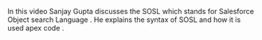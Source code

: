 

In this video Sanjay Gupta discusses the SOSL which stands for Salesforce Object search Language . He explains the syntax of SOSL and how it is used apex code . 